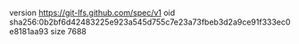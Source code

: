 version https://git-lfs.github.com/spec/v1
oid sha256:0b2bf6d42483225e923a545d755c7e23a73fbeb3d2a9ce91f333ec0e8181aa93
size 7688

